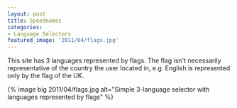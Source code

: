 ```yaml
---
layout: post
title: Speednames
categories:
- Language Selectors
featured_image: '2011/04/flags.jpg'
---
```

This site has 3 languages represented by flags. The flag isn't necessarily representative of the country the user located in, e.g. English is represented only by the flag of the UK.

{% image big 2011/04/flags.jpg alt="Simple 3-language selector with languages represented by flags" %}